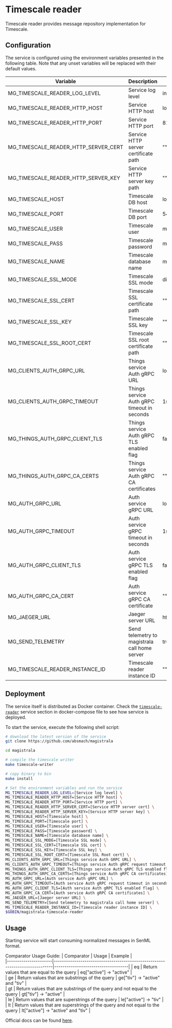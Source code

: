 # Timescale reader

Timescale reader provides message repository implementation for Timescale.

## Configuration

The service is configured using the environment variables presented in the
following table. Note that any unset variables will be replaced with their
default values.

| Variable                             | Description                                   | Default                       |
| ------------------------------------ | --------------------------------------------- | ----------------------------- |
| MG_TIMESCALE_READER_LOG_LEVEL        | Service log level                             | info                          |
| MG_TIMESCALE_READER_HTTP_HOST        | Service HTTP host                             | localhost                     |
| MG_TIMESCALE_READER_HTTP_PORT        | Service HTTP port                             | 8180                          |
| MG_TIMESCALE_READER_HTTP_SERVER_CERT | Service HTTP server certificate path          | ""                            |
| MG_TIMESCALE_READER_HTTP_SERVER_KEY  | Service HTTP server key path                  | ""                            |
| MG_TIMESCALE_HOST                    | Timescale DB host                             | localhost                     |
| MG_TIMESCALE_PORT                    | Timescale DB port                             | 5432                          |
| MG_TIMESCALE_USER                    | Timescale user                                | magistrala                    |
| MG_TIMESCALE_PASS                    | Timescale password                            | magistrala                    |
| MG_TIMESCALE_NAME                    | Timescale database name                       | messages                      |
| MG_TIMESCALE_SSL_MODE                | Timescale SSL mode                            | disabled                      |
| MG_TIMESCALE_SSL_CERT                | Timescale SSL certificate path                | ""                            |
| MG_TIMESCALE_SSL_KEY                 | Timescale SSL key                             | ""                            |
| MG_TIMESCALE_SSL_ROOT_CERT           | Timescale SSL root certificate path           | ""                            |
| MG_CLIENTS_AUTH_GRPC_URL              | Things service Auth gRPC URL                  | localhost:7000                |
| MG_CLIENTS_AUTH_GRPC_TIMEOUT          | Things service Auth gRPC timeout in seconds   | 1s                            |
| MG_THINGS_AUTH_GRPC_CLIENT_TLS       | Things service Auth gRPC TLS enabled flag     | false                         |
| MG_THINGS_AUTH_GRPC_CA_CERTS         | Things service Auth gRPC CA certificates      | ""                            |
| MG_AUTH_GRPC_URL                     | Auth service gRPC URL                         | localhost:7001                |
| MG_AUTH_GRPC_TIMEOUT                 | Auth service gRPC timeout in seconds          | 1s                            |
| MG_AUTH_GRPC_CLIENT_TLS              | Auth service gRPC TLS enabled flag            | false                         |
| MG_AUTH_GRPC_CA_CERT                 | Auth service gRPC CA certificate              | ""                            |
| MG_JAEGER_URL                        | Jaeger server URL                             | http://jaeger:4318/v1/traces |
| MG_SEND_TELEMETRY                    | Send telemetry to magistrala call home server | true                          |
| MG_TIMESCALE_READER_INSTANCE_ID      | Timescale reader instance ID                  | ""                            |

## Deployment

The service itself is distributed as Docker container. Check the [`timescale-reader`](https://github.com/absmach/magistrala/blob/main/docker/addons/timescale-reader/docker-compose.yml#L17-L41) service section in docker-compose file to see how service is deployed.

To start the service, execute the following shell script:

```bash
# download the latest version of the service
git clone https://github.com/absmach/magistrala

cd magistrala

# compile the timescale writer
make timescale-writer

# copy binary to bin
make install

# Set the environment variables and run the service
MG_TIMESCALE_READER_LOG_LEVEL=[Service log level] \
MG_TIMESCALE_READER_HTTP_HOST=[Service HTTP host] \
MG_TIMESCALE_READER_HTTP_PORT=[Service HTTP port] \
MG_TIMESCALE_READER_HTTP_SERVER_CERT=[Service HTTP server cert] \
MG_TIMESCALE_READER_HTTP_SERVER_KEY=[Service HTTP server key] \
MG_TIMESCALE_HOST=[Timescale host] \
MG_TIMESCALE_PORT=[Timescale port] \
MG_TIMESCALE_USER=[Timescale user] \
MG_TIMESCALE_PASS=[Timescale password] \
MG_TIMESCALE_NAME=[Timescale database name] \
MG_TIMESCALE_SSL_MODE=[Timescale SSL mode] \
MG_TIMESCALE_SSL_CERT=[Timescale SSL cert] \
MG_TIMESCALE_SSL_KEY=[Timescale SSL key] \
MG_TIMESCALE_SSL_ROOT_CERT=[Timescale SSL Root cert] \
MG_CLIENTS_AUTH_GRPC_URL=[Things service Auth GRPC URL] \
MG_CLIENTS_AUTH_GRPC_TIMEOUT=[Things service Auth gRPC request timeout in seconds] \
MG_THINGS_AUTH_GRPC_CLIENT_TLS=[Things service Auth gRPC TLS enabled flag] \
MG_THINGS_AUTH_GRPC_CA_CERTS=[Things service Auth gRPC CA certificates] \
MG_AUTH_GRPC_URL=[Auth service Auth gRPC URL] \
MG_AUTH_GRPC_TIMEOUT=[Auth service Auth gRPC request timeout in seconds] \
MG_AUTH_GRPC_CLIENT_TLS=[Auth service Auth gRPC TLS enabled flag] \
MG_AUTH_GRPC_CA_CERT=[Auth service Auth gRPC CA certificates] \
MG_JAEGER_URL=[Jaeger server URL] \
MG_SEND_TELEMETRY=[Send telemetry to magistrala call home server] \
MG_TIMESCALE_READER_INSTANCE_ID=[Timescale reader instance ID] \
$GOBIN/magistrala-timescale-reader
```

## Usage

Starting service will start consuming normalized messages in SenML format.

Comparator Usage Guide:
| Comparator | Usage | Example |  
|----------------------|-----------------------------------------------------------------------------|------------------------------------|
| eq | Return values that are equal to the query | eq["active"] -> "active" |  
| ge | Return values that are substrings of the query | ge["tiv"] -> "active" and "tiv" |  
| gt | Return values that are substrings of the query and not equal to the query | gt["tiv"] -> "active" |  
| le | Return values that are superstrings of the query | le["active"] -> "tiv" |  
| lt | Return values that are superstrings of the query and not equal to the query | lt["active"] -> "active" and "tiv" |

Official docs can be found [here](https://docs.magistrala.abstractmachines.fr).
